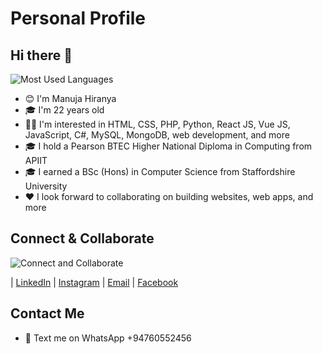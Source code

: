 # Personal Profile

## Hi there 👋

![Most Used Languages](https://yourimagehost.com/link-to-image1.png)

- 😊 I'm Manuja Hiranya
- 🎓 I'm 22 years old
- 🧑‍💻 I'm interested in HTML, CSS, PHP, Python, React JS, Vue JS, JavaScript, C#, MySQL, MongoDB, web development, and more
- 🎓 I hold a Pearson BTEC Higher National Diploma in Computing from APIIT
- 🎓 I earned a BSc (Hons) in Computer Science from Staffordshire University
- ❤️ I look forward to collaborating on building websites, web apps, and more

## Connect & Collaborate

![Connect and Collaborate](https://yourimagehost.com/link-to-image2.png)

| [LinkedIn](https://www.linkedin.com/in/manuja-hiranya-8020b4257/) | [Instagram](https://www.instagram.com/manuja_13/) | [Email](mailto:manuja.hiranya8@gmail.com) | [Facebook](https://facebook.com/manuja.hiranya/)

## Contact Me

- 💬 Text me on WhatsApp +94760552456
